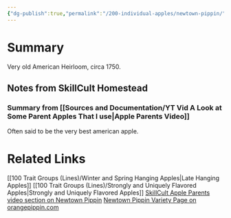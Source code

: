```yaml
---
{"dg-publish":true,"permalink":"/200-individual-apples/newtown-pippin/"}
---
```


# Summary

Very old American Heirloom, circa 1750.


## Notes from SkillCult Homestead
### Summary from [[Sources and Documentation/YT Vid A Look at Some Parent Apples That I use\|Apple Parents Video]]
Often said to be the very best american apple.

# Related Links
[[100 Trait Groups (Lines)/Winter and Spring Hanging Apples\|Late Hanging Apples]]
[[100 Trait Groups (Lines)/Strongly and Uniquely Flavored Apples\|Strongly and Uniquely Flavored Apples]]
[SkillCult Apple Parents video section on Newtown Pippin](https://youtu.be/LIAM1_1z5IU?t=792)
[Newtown Pippin Variety Page on orangepippin.com](https://www.orangepippin.com/varieties/apples/newtown-pippin)
